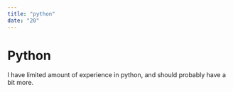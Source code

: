 ```yaml
---
title: "python"
date: "20"
---
```


# Python
I have limited amount of experience in python, and should probably have a bit more.

